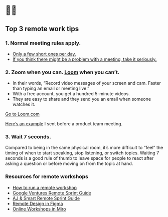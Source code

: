 # 👋🏼

## Top 3 remote work tips

### 1. Normal meeting rules apply.

* [Only a few short ones per day.](https://www.calendar.com/blog/perfect-amount-of-meetings-per-day-backed-by-science/)
* [If you think there might be a problem with a meeting, take it seriously.](https://seths.blog/2009/03/getting-serious-about-your-meeting-problem/)

### 2. Zoom when you can. [Loom](https://www.loom.com) when you can’t.

* In their words, “Record video messages of your screen and cam. Faster than typing an email or meeting live.”
* With a free account, you get a hundred 5-minute videos.
* They are easy to share and they send you an email when someone watches it.

[Go to Loom.com](https://www.loom.com)

[Here’s an example](https://www.loom.com/share/31e46b9697a44a0aab1b99347f2766d9) I sent before a product team meeting.

### 3. Wait 7 seconds.

Compared to being in the same physical room, it’s more difficult to “feel” the timing of when to start speaking, stop listening, or switch topics. Waiting 7 seconds is a good rule of thumb to leave space for people to react after asking a question or before moving on from the topic at hand.

### Resources for remote workshops

* [How to run a remote workshop](https://www.youtube.com/watch?v=0iVQYHHCTf0)
* [Google Ventures Remote Sprint Guide](https://www.thesprintbook.com/remote)
* [AJ & Smart Remote Sprint Guide](https://ajsmart.com/remotedesignsprints)
* [Remote Design in Figma](https://www.figma.com/remote-design/)
* [Online Workshops in Miro](https://miro.com/online-meetings/)
